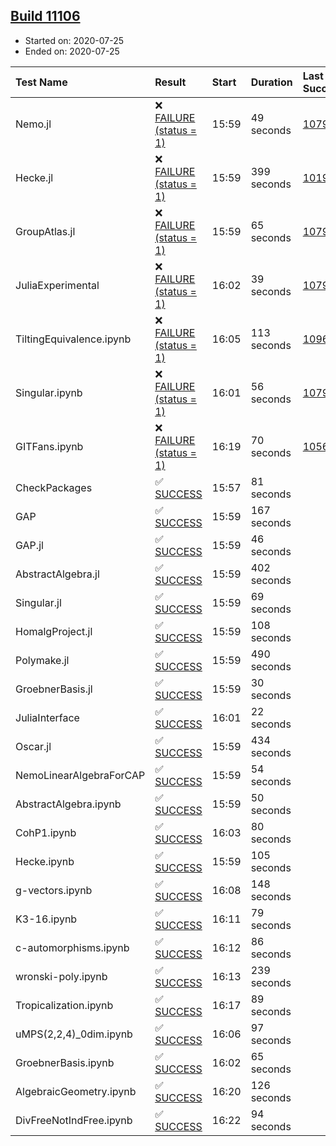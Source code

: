 ## [Build 11106](https://oscarci.mathematik.uni-kl.de/job/oscar/11106/)

* Started on: 2020-07-25
* Ended on: 2020-07-25

| Test Name    | Result | Start | Duration | Last Success | First Failure |
|:-------------|:-------|:------|:---------|:-------------|:--------------|
| Nemo.jl | ❌ [FAILURE (status = 1)](https://oscarci.mathematik.uni-kl.de/job/oscar/11106/artifact/logs/build-11106/Nemo.jl.log) | 15:59 | 49 seconds | [10790](https://oscarci.mathematik.uni-kl.de/job/oscar/10790/) | [10791](https://oscarci.mathematik.uni-kl.de/job/oscar/10791/) |
| Hecke.jl | ❌ [FAILURE (status = 1)](https://oscarci.mathematik.uni-kl.de/job/oscar/11106/artifact/logs/build-11106/Hecke.jl.log) | 15:59 | 399 seconds | [10197](https://oscarci.mathematik.uni-kl.de/job/oscar/10197/) | [10198](https://oscarci.mathematik.uni-kl.de/job/oscar/10198/) |
| GroupAtlas.jl | ❌ [FAILURE (status = 1)](https://oscarci.mathematik.uni-kl.de/job/oscar/11106/artifact/logs/build-11106/GroupAtlas.jl.log) | 15:59 | 65 seconds | [10790](https://oscarci.mathematik.uni-kl.de/job/oscar/10790/) | [10791](https://oscarci.mathematik.uni-kl.de/job/oscar/10791/) |
| JuliaExperimental | ❌ [FAILURE (status = 1)](https://oscarci.mathematik.uni-kl.de/job/oscar/11106/artifact/logs/build-11106/JuliaExperimental.log) | 16:02 | 39 seconds | [10790](https://oscarci.mathematik.uni-kl.de/job/oscar/10790/) | [10791](https://oscarci.mathematik.uni-kl.de/job/oscar/10791/) |
| TiltingEquivalence.ipynb | ❌ [FAILURE (status = 1)](https://oscarci.mathematik.uni-kl.de/job/oscar/11106/artifact/logs/build-11106/TiltingEquivalence.ipynb.log) | 16:05 | 113 seconds | [10962](https://oscarci.mathematik.uni-kl.de/job/oscar/10962/) | [10963](https://oscarci.mathematik.uni-kl.de/job/oscar/10963/) |
| Singular.ipynb | ❌ [FAILURE (status = 1)](https://oscarci.mathematik.uni-kl.de/job/oscar/11106/artifact/logs/build-11106/Singular.ipynb.log) | 16:01 | 56 seconds | [10790](https://oscarci.mathematik.uni-kl.de/job/oscar/10790/) | [10791](https://oscarci.mathematik.uni-kl.de/job/oscar/10791/) |
| GITFans.ipynb | ❌ [FAILURE (status = 1)](https://oscarci.mathematik.uni-kl.de/job/oscar/11106/artifact/logs/build-11106/GITFans.ipynb.log) | 16:19 | 70 seconds | [10566](https://oscarci.mathematik.uni-kl.de/job/oscar/10566/) | [10567](https://oscarci.mathematik.uni-kl.de/job/oscar/10567/) |
| CheckPackages | ✅ [SUCCESS](https://oscarci.mathematik.uni-kl.de/job/oscar/11106/artifact/logs/build-11106/CheckPackages.log) | 15:57 | 81 seconds |  |  |
| GAP | ✅ [SUCCESS](https://oscarci.mathematik.uni-kl.de/job/oscar/11106/artifact/logs/build-11106/GAP.log) | 15:59 | 167 seconds |  |  |
| GAP.jl | ✅ [SUCCESS](https://oscarci.mathematik.uni-kl.de/job/oscar/11106/artifact/logs/build-11106/GAP.jl.log) | 15:59 | 46 seconds |  |  |
| AbstractAlgebra.jl | ✅ [SUCCESS](https://oscarci.mathematik.uni-kl.de/job/oscar/11106/artifact/logs/build-11106/AbstractAlgebra.jl.log) | 15:59 | 402 seconds |  |  |
| Singular.jl | ✅ [SUCCESS](https://oscarci.mathematik.uni-kl.de/job/oscar/11106/artifact/logs/build-11106/Singular.jl.log) | 15:59 | 69 seconds |  |  |
| HomalgProject.jl | ✅ [SUCCESS](https://oscarci.mathematik.uni-kl.de/job/oscar/11106/artifact/logs/build-11106/HomalgProject.jl.log) | 15:59 | 108 seconds |  |  |
| Polymake.jl | ✅ [SUCCESS](https://oscarci.mathematik.uni-kl.de/job/oscar/11106/artifact/logs/build-11106/Polymake.jl.log) | 15:59 | 490 seconds |  |  |
| GroebnerBasis.jl | ✅ [SUCCESS](https://oscarci.mathematik.uni-kl.de/job/oscar/11106/artifact/logs/build-11106/GroebnerBasis.jl.log) | 15:59 | 30 seconds |  |  |
| JuliaInterface | ✅ [SUCCESS](https://oscarci.mathematik.uni-kl.de/job/oscar/11106/artifact/logs/build-11106/JuliaInterface.log) | 16:01 | 22 seconds |  |  |
| Oscar.jl | ✅ [SUCCESS](https://oscarci.mathematik.uni-kl.de/job/oscar/11106/artifact/logs/build-11106/Oscar.jl.log) | 15:59 | 434 seconds |  |  |
| NemoLinearAlgebraForCAP | ✅ [SUCCESS](https://oscarci.mathematik.uni-kl.de/job/oscar/11106/artifact/logs/build-11106/NemoLinearAlgebraForCAP.log) | 15:59 | 54 seconds |  |  |
| AbstractAlgebra.ipynb | ✅ [SUCCESS](https://oscarci.mathematik.uni-kl.de/job/oscar/11106/artifact/logs/build-11106/AbstractAlgebra.ipynb.log) | 15:59 | 50 seconds |  |  |
| CohP1.ipynb | ✅ [SUCCESS](https://oscarci.mathematik.uni-kl.de/job/oscar/11106/artifact/logs/build-11106/CohP1.ipynb.log) | 16:03 | 80 seconds |  |  |
| Hecke.ipynb | ✅ [SUCCESS](https://oscarci.mathematik.uni-kl.de/job/oscar/11106/artifact/logs/build-11106/Hecke.ipynb.log) | 15:59 | 105 seconds |  |  |
| g-vectors.ipynb | ✅ [SUCCESS](https://oscarci.mathematik.uni-kl.de/job/oscar/11106/artifact/logs/build-11106/g-vectors.ipynb.log) | 16:08 | 148 seconds |  |  |
| K3-16.ipynb | ✅ [SUCCESS](https://oscarci.mathematik.uni-kl.de/job/oscar/11106/artifact/logs/build-11106/K3-16.ipynb.log) | 16:11 | 79 seconds |  |  |
| c-automorphisms.ipynb | ✅ [SUCCESS](https://oscarci.mathematik.uni-kl.de/job/oscar/11106/artifact/logs/build-11106/c-automorphisms.ipynb.log) | 16:12 | 86 seconds |  |  |
| wronski-poly.ipynb | ✅ [SUCCESS](https://oscarci.mathematik.uni-kl.de/job/oscar/11106/artifact/logs/build-11106/wronski-poly.ipynb.log) | 16:13 | 239 seconds |  |  |
| Tropicalization.ipynb | ✅ [SUCCESS](https://oscarci.mathematik.uni-kl.de/job/oscar/11106/artifact/logs/build-11106/Tropicalization.ipynb.log) | 16:17 | 89 seconds |  |  |
| uMPS(2,2,4)_0dim.ipynb | ✅ [SUCCESS](https://oscarci.mathematik.uni-kl.de/job/oscar/11106/artifact/logs/build-11106/uMPS-2-2-4-_0dim.ipynb.log) | 16:06 | 97 seconds |  |  |
| GroebnerBasis.ipynb | ✅ [SUCCESS](https://oscarci.mathematik.uni-kl.de/job/oscar/11106/artifact/logs/build-11106/GroebnerBasis.ipynb.log) | 16:02 | 65 seconds |  |  |
| AlgebraicGeometry.ipynb | ✅ [SUCCESS](https://oscarci.mathematik.uni-kl.de/job/oscar/11106/artifact/logs/build-11106/AlgebraicGeometry.ipynb.log) | 16:20 | 126 seconds |  |  |
| DivFreeNotIndFree.ipynb | ✅ [SUCCESS](https://oscarci.mathematik.uni-kl.de/job/oscar/11106/artifact/logs/build-11106/DivFreeNotIndFree.ipynb.log) | 16:22 | 94 seconds |  |  |

